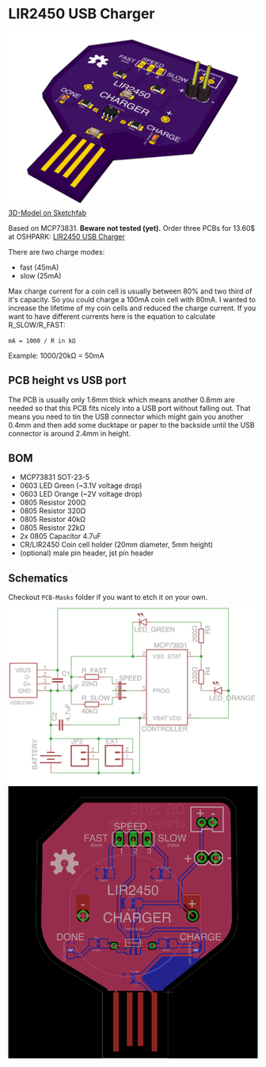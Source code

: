 # LIR2450 USB Charger

![3D-Model](3D-Model/3D-Model.jpg?raw=true)
[3D-Model on Sketchfab](https://sketchfab.com/models/f6b9f5c950564a3f85bb46c3d435a189)

Based on MCP73831. **Beware not tested (yet).**
Order three PCBs for 13.60$ at OSHPARK: [LIR2450 USB Charger](https://oshpark.com/projects/roORU8h6)

There are two charge modes:
 
- fast (45mA)
- slow (25mA)

Max charge current for a coin cell is usually between 80% and two third of it's capacity. So you could charge a 100mA coin cell with 80mA. I wanted to increase the lifetime of my coin cells and reduced the charge current. If you want to have different currents here is the equation to calculate R_SLOW/R_FAST:

`mA = 1000 / R in kΩ`

Example: 1000/20kΩ = 50mA

## PCB height vs USB port

The PCB is usually only 1.6mm thick which means another 0.8mm are needed so that this PCB fits nicely into a USB port without falling out. That means you need to tin the USB connector which might gain you another 0.4mm and then add some ducktape or paper to the backside until the USB connector is around 2.4mm in height.

## BOM

- MCP73831 SOT-23-5
- 0603 LED Green (~3.1V voltage drop)
- 0603 LED Orange (~2V voltage drop)
- 0805 Resistor 200Ω
- 0805 Resistor 320Ω
- 0805 Resistor 40kΩ
- 0805 Resistor 22kΩ
- 2x 0805 Capacitor 4.7uF
- CR/LIR2450 Coin cell holder (20mm diameter, 5mm height)
- (optional) male pin header, jst pin header

## Schematics

Checkout `PCB-Masks` folder if you want to etch it on your own.

![Schematics](Schematics.png?raw=true)
![PCB-Overview](OverviewBoard.png?raw=true)
